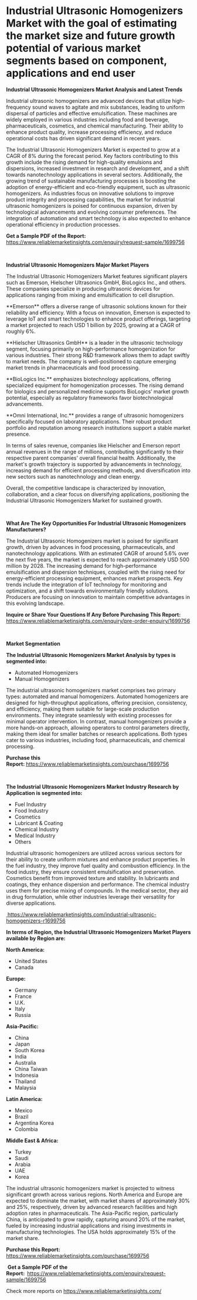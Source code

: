 <p><h1>Industrial Ultrasonic Homogenizers Market with the goal of estimating the market size and future growth potential of various market segments based on component, applications and end user</h1></p><p><strong>Industrial Ultrasonic Homogenizers Market Analysis and Latest Trends</strong></p>
<p><p>Industrial ultrasonic homogenizers are advanced devices that utilize high-frequency sound waves to agitate and mix substances, leading to uniform dispersal of particles and effective emulsification. These machines are widely employed in various industries including food and beverage, pharmaceuticals, cosmetics, and chemical manufacturing. Their ability to enhance product quality, increase processing efficiency, and reduce operational costs has driven significant demand in recent years.</p><p>The Industrial Ultrasonic Homogenizers Market is expected to grow at a CAGR of 8% during the forecast period. Key factors contributing to this growth include the rising demand for high-quality emulsions and dispersions, increased investment in research and development, and a shift towards nanotechnology applications in several sectors. Additionally, the growing trend of sustainable manufacturing processes is boosting the adoption of energy-efficient and eco-friendly equipment, such as ultrasonic homogenizers. As industries focus on innovative solutions to improve product integrity and processing capabilities, the market for industrial ultrasonic homogenizers is poised for continuous expansion, driven by technological advancements and evolving consumer preferences. The integration of automation and smart technology is also expected to enhance operational efficiency in production processes.</p></p>
<p><strong>Get a Sample PDF of the Report:&nbsp;</strong> <a href="https://www.reliablemarketinsights.com/enquiry/request-sample/1699756?utm_campaign=3218&utm_medium=2&utm_source=Github&utm_content=ia&utm_term=10042025&utm_id=industrial-ultrasonic-homogenizers">https://www.reliablemarketinsights.com/enquiry/request-sample/1699756</a></p>
<p>&nbsp;</p>
<p><strong>Industrial Ultrasonic Homogenizers Major Market Players</strong></p>
<p><p>The Industrial Ultrasonic Homogenizers Market features significant players such as Emerson, Hielscher Ultrasonics GmbH, BioLogics Inc., and others. These companies specialize in producing ultrasonic devices for applications ranging from mixing and emulsification to cell disruption.</p><p>**Emerson** offers a diverse range of ultrasonic solutions known for their reliability and efficiency. With a focus on innovation, Emerson is expected to leverage IoT and smart technologies to enhance product offerings, targeting a market projected to reach USD 1 billion by 2025, growing at a CAGR of roughly 6%.</p><p>**Hielscher Ultrasonics GmbH** is a leader in the ultrasonic technology segment, focusing primarily on high-performance homogenization for various industries. Their strong R&D framework allows them to adapt swiftly to market needs. The company is well-positioned to capture emerging market trends in pharmaceuticals and food processing.</p><p>**BioLogics Inc.** emphasizes biotechnology applications, offering specialized equipment for homogenization processes. The rising demand for biologics and personalized medicine supports BioLogics’ market growth potential, especially as regulatory frameworks favor biotechnological advancements.</p><p>**Omni International, Inc.** provides a range of ultrasonic homogenizers specifically focused on laboratory applications. Their robust product portfolio and reputation among research institutions support a stable market presence. </p><p>In terms of sales revenue, companies like Hielscher and Emerson report annual revenues in the range of millions, contributing significantly to their respective parent companies' overall financial health. Additionally, the market's growth trajectory is supported by advancements in technology, increasing demand for efficient processing methods, and diversification into new sectors such as nanotechnology and clean energy.</p><p>Overall, the competitive landscape is characterized by innovation, collaboration, and a clear focus on diversifying applications, positioning the Industrial Ultrasonic Homogenizers Market for sustained growth.</p></p>
<p>&nbsp;</p>
<p><strong>What Are The Key Opportunities For Industrial Ultrasonic Homogenizers Manufacturers?</strong></p>
<p><p>The Industrial Ultrasonic Homogenizers market is poised for significant growth, driven by advances in food processing, pharmaceuticals, and nanotechnology applications. With an estimated CAGR of around 5.6% over the next five years, the market is expected to reach approximately USD 500 million by 2028. The increasing demand for high-performance emulsification and dispersion techniques, coupled with the rising need for energy-efficient processing equipment, enhances market prospects. Key trends include the integration of IoT technology for monitoring and optimization, and a shift towards environmentally friendly solutions. Producers are focusing on innovation to maintain competitive advantages in this evolving landscape.</p></p>
<p><strong>Inquire or Share Your Questions If Any Before Purchasing This Report:</strong> <a href="https://www.reliablemarketinsights.com/enquiry/pre-order-enquiry/1699756?utm_campaign=3218&utm_medium=2&utm_source=Github&utm_content=ia&utm_term=10042025&utm_id=industrial-ultrasonic-homogenizers">https://www.reliablemarketinsights.com/enquiry/pre-order-enquiry/1699756</a></p>
<p>&nbsp;</p>
<p><strong>Market Segmentation</strong></p>
<p><strong>The Industrial Ultrasonic Homogenizers Market Analysis by types is segmented into:</strong></p>
<p><ul><li>Automated Homogenizers</li><li>Manual Homogenizers</li></ul></p>
<p><p>The industrial ultrasonic homogenizers market comprises two primary types: automated and manual homogenizers. Automated homogenizers are designed for high-throughput applications, offering precision, consistency, and efficiency, making them suitable for large-scale production environments. They integrate seamlessly with existing processes for minimal operator intervention. In contrast, manual homogenizers provide a more hands-on approach, allowing operators to control parameters directly, making them ideal for smaller batches or research applications. Both types cater to various industries, including food, pharmaceuticals, and chemical processing.</p></p>
<p><strong>Purchase this Report:&nbsp;</strong><a href="https://www.reliablemarketinsights.com/purchase/1699756?utm_campaign=3218&utm_medium=2&utm_source=Github&utm_content=ia&utm_term=10042025&utm_id=industrial-ultrasonic-homogenizers">https://www.reliablemarketinsights.com/purchase/1699756</a></p>
<p>&nbsp;</p>
<p><strong>The Industrial Ultrasonic Homogenizers Market Industry Research by Application is segmented into:</strong></p>
<p><ul><li>Fuel Industry</li><li>Food Industry</li><li>Cosmetics</li><li>Lubricant & Coating</li><li>Chemical Industry</li><li>Medical Industry</li><li>Others</li></ul></p>
<p><p>Industrial ultrasonic homogenizers are utilized across various sectors for their ability to create uniform mixtures and enhance product properties. In the fuel industry, they improve fuel quality and combustion efficiency. In the food industry, they ensure consistent emulsification and preservation. Cosmetics benefit from improved texture and stability. In lubricants and coatings, they enhance dispersion and performance. The chemical industry uses them for precise mixing of compounds. In the medical sector, they aid in drug formulation, while other industries leverage their versatility for diverse applications.</p></p>
<p><a href="https://www.reliablemarketinsights.com/industrial-ultrasonic-homogenizers-r1699756?utm_campaign=3218&utm_medium=2&utm_source=Github&utm_content=ia&utm_term=10042025&utm_id=industrial-ultrasonic-homogenizers">&nbsp;https://www.reliablemarketinsights.com/industrial-ultrasonic-homogenizers-r1699756</a></p>
<p><strong>In terms of Region, the Industrial Ultrasonic Homogenizers Market Players available by Region are:</strong></p>
<p>
    <p> <strong> North America: </strong>
        <ul>
            <li>United States</li>
            <li>Canada</li>
        </ul>
        </p> 
    <p> <strong> Europe: </strong>
        <ul>
            <li>Germany</li>
            <li>France</li>
            <li>U.K.</li>
            <li>Italy</li>
            <li>Russia</li>
        </ul>
        </p> 
    <p> <strong> Asia-Pacific: </strong>
        <ul>
            <li>China</li>
            <li>Japan</li>
            <li>South Korea</li>
            <li>India</li>
            <li>Australia</li>
            <li>China Taiwan</li>
            <li>Indonesia</li>
            <li>Thailand</li>
            <li>Malaysia</li>
        </ul>
        </p> 
    <p> <strong> Latin America: </strong>
        <ul>
            <li>Mexico</li>
            <li>Brazil</li>
            <li>Argentina Korea</li>
            <li>Colombia</li>
        </ul>
        </p> 
    <p> <strong> Middle East & Africa: </strong>
        <ul>
            <li>Turkey</li>
            <li>Saudi</li>
            <li>Arabia</li>
            <li>UAE</li>
            <li>Korea</li>
        </ul>
    </p>
    </p>
<p><p>The industrial ultrasonic homogenizers market is projected to witness significant growth across various regions. North America and Europe are expected to dominate the market, with market shares of approximately 30% and 25%, respectively, driven by advanced research facilities and high adoption rates in pharmaceuticals. The Asia-Pacific region, particularly China, is anticipated to grow rapidly, capturing around 20% of the market, fueled by increasing industrial applications and rising investments in manufacturing technologies. The USA holds approximately 15% of the market share.</p></p>
<p><strong>Purchase this Report: </strong><a href="https://www.reliablemarketinsights.com/purchase/1699756?utm_campaign=3218&utm_medium=2&utm_source=Github&utm_content=ia&utm_term=10042025&utm_id=industrial-ultrasonic-homogenizers">https://www.reliablemarketinsights.com/purchase/1699756</a></p>
<p>&nbsp;<strong>Get a Sample PDF of the Report:&nbsp;&nbsp;</strong><a href="https://www.reliablemarketinsights.com/enquiry/request-sample/1699756?utm_campaign=3218&utm_medium=2&utm_source=Github&utm_content=ia&utm_term=10042025&utm_id=industrial-ultrasonic-homogenizers">https://www.reliablemarketinsights.com/enquiry/request-sample/1699756</a></p>
<p><strong></strong></p>
<p>Check more reports on <a href="https://www.reliablemarketinsights.com/?utm_campaign=3218&utm_medium=2&utm_source=Github&utm_content=ia&utm_term=10042025&utm_id=industrial-ultrasonic-homogenizers">https://www.reliablemarketinsights.com/</a></p>